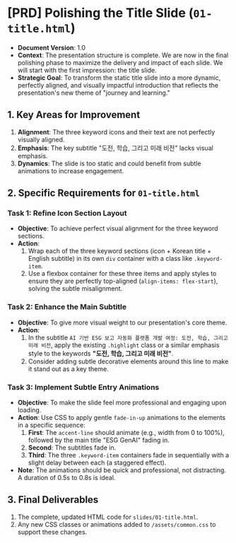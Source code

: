 # [PRD] Polishing the Title Slide (`01-title.html`)

- **Document Version**: 1.0
- **Context**: The presentation structure is complete. We are now in the final polishing phase to maximize the delivery and impact of each slide. We will start with the first impression: the title slide.
- **Strategic Goal**: To transform the static title slide into a more dynamic, perfectly aligned, and visually impactful introduction that reflects the presentation's new theme of "journey and learning."

## 1. Key Areas for Improvement

1.  **Alignment**: The three keyword icons and their text are not perfectly visually aligned.
2.  **Emphasis**: The key subtitle "도전, 학습, 그리고 미래 비전" lacks visual emphasis.
3.  **Dynamics**: The slide is too static and could benefit from subtle animations to increase engagement.

## 2. Specific Requirements for `01-title.html`

### Task 1: Refine Icon Section Layout

-   **Objective**: To achieve perfect visual alignment for the three keyword sections.
-   **Action**:
    1.  Wrap each of the three keyword sections (icon + Korean title + English subtitle) in its own `div` container with a class like `.keyword-item`.
    2.  Use a flexbox container for these three items and apply styles to ensure they are perfectly top-aligned (`align-items: flex-start`), solving the subtle misalignment.

### Task 2: Enhance the Main Subtitle

-   **Objective**: To give more visual weight to our presentation's core theme.
-   **Action**:
    1.  In the subtitle `AI 기반 ESG 보고 자동화 플랫폼 개발 여정: 도전, 학습, 그리고 미래 비전`, apply the existing `.highlight` class or a similar emphasis style to the keywords **"도전, 학습, 그리고 미래 비전"**.
    2.  Consider adding subtle decorative elements around this line to make it stand out as a key theme.

### Task 3: Implement Subtle Entry Animations

-   **Objective**: To make the slide feel more professional and engaging upon loading.
-   **Action**: Use CSS to apply gentle `fade-in-up` animations to the elements in a specific sequence:
    1.  **First**: The `accent-line` should animate (e.g., width from 0 to 100%), followed by the main title "ESG GenAI" fading in.
    2.  **Second**: The subtitles fade in.
    3.  **Third**: The three `.keyword-item` containers fade in sequentially with a slight delay between each (a staggered effect).
-   **Note**: The animations should be quick and professional, not distracting. A duration of 0.5s to 0.8s is ideal.

## 3. Final Deliverables

1.  The complete, updated HTML code for `slides/01-title.html`.
2.  Any new CSS classes or animations added to `/assets/common.css` to support these changes.